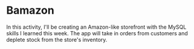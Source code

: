 # Bamazon
In this activity, I'll be creating an Amazon-like storefront with the MySQL skills I learned this week. The app will take in orders from customers and deplete stock from the store's inventory.
